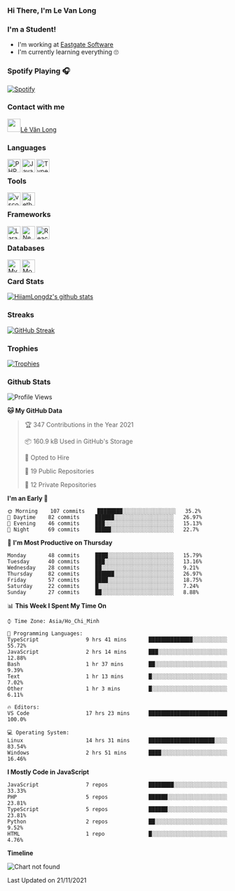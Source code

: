 ### Hi There, I'm Le Van Long 

### I'm a Student!
- I'm working at [Eastgate Software](https://eastgate-software.com/)
- I'm currently learning everything 🙄

### Spotify Playing 🎧
[![Spotify](https://spotify-readme-v2-ljjw4c8pd-hiiamlongdz.vercel.app/api/spotify)](https://open.spotify.com/user/312ooo2a5zz44sszdfjmqgjbgmsq)


### Contact with me

[<img src="https://img.icons8.com/dusk/64/000000/facebook-new--v2.png" width="30px"/>Lê Văn Long](https://www.facebook.com/HiiamLongdzz)

### Languages
<img align="left" alt="PHP" src="https://img.icons8.com/dusk/64/000000/php-logo.png" width="30px"/>
<img align="left" alt="JavaScript" src="https://img.icons8.com/dusk/64/000000/javascript.png" width="30px"/>
<img align="left" alt="TypeScript" src="https://img.icons8.com/typescript" width="30px" />
<br />

### Tools
<img align="left" alt="vscode" src="https://img.icons8.com/dusk/64/000000/visual-studio-code-2019.png" width="30px"/>
<img align="left" alt="jetbrain" src="https://camo.githubusercontent.com/8268dcfb76697dd53286590ec9b4385d7a0b89ce/68747470733a2f2f63646e2e6a7364656c6976722e6e65742f6e706d2f73696d706c652d69636f6e734076332f69636f6e732f6a6574627261696e732e737667" width="30px"/>
<br />

### Frameworks
<img align="left" alt="Laravel" src="https://img.icons8.com/ios/50/000000/laravel.png" width="30px"/>
<img align="left" alt="NestJS" src="https://d33wubrfki0l68.cloudfront.net/e937e774cbbe23635999615ad5d7732decad182a/26072/logo-small.ede75a6b.svg" width="30px" />
<img align="left" alt="ReactJS" src="https://img.icons8.com/dusk/64/000000/react.png" width="30px" />
<br />

### Databases
<img align="left" alt="MySQL" src="https://img.icons8.com/ios-filled/50/000000/mysql-logo.png" width="30px"/>
<img align="left" alt="MongoDB" src="https://webimages.mongodb.com/_com_assets/cms/kpo5kblefbjq79065-Horizontal_Default.svg?auto=format%252Ccompress" height="30px" />
<br />

### Card Stats
[![HiiamLongdz's github stats](https://github-readme-stats.vercel.app/api?username=HiiamLongdz&show_icons=true&theme=default)](#CardStats)

### Streaks
[![GitHub Streak](http://github-readme-streak-stats.herokuapp.com?user=HiiamLongdz)](#Streaks)

### Trophies
[![Trophies](https://github-profile-trophy.vercel.app/?username=HiiamLongdz&margin-w=10&theme=discord)](#Trophies)

### Github Stats
<!--START_SECTION:waka-->
![Profile Views](http://img.shields.io/badge/Profile%20Views-0-blue)

**🐱 My GitHub Data** 

> 🏆 347 Contributions in the Year 2021
 > 
> 📦 160.9 kB Used in GitHub's Storage 
 > 
> 💼 Opted to Hire
 > 
> 📜 19 Public Repositories 
 > 
> 🔑 12 Private Repositories  
 > 
**I'm an Early 🐤** 

```text
🌞 Morning    107 commits    ████████░░░░░░░░░░░░░░░░░   35.2% 
🌆 Daytime    82 commits     ██████░░░░░░░░░░░░░░░░░░░   26.97% 
🌃 Evening    46 commits     ███░░░░░░░░░░░░░░░░░░░░░░   15.13% 
🌙 Night      69 commits     █████░░░░░░░░░░░░░░░░░░░░   22.7%

```
📅 **I'm Most Productive on Thursday** 

```text
Monday       48 commits     ████░░░░░░░░░░░░░░░░░░░░░   15.79% 
Tuesday      40 commits     ███░░░░░░░░░░░░░░░░░░░░░░   13.16% 
Wednesday    28 commits     ██░░░░░░░░░░░░░░░░░░░░░░░   9.21% 
Thursday     82 commits     ██████░░░░░░░░░░░░░░░░░░░   26.97% 
Friday       57 commits     ████░░░░░░░░░░░░░░░░░░░░░   18.75% 
Saturday     22 commits     █░░░░░░░░░░░░░░░░░░░░░░░░   7.24% 
Sunday       27 commits     ██░░░░░░░░░░░░░░░░░░░░░░░   8.88%

```


📊 **This Week I Spent My Time On** 

```text
⌚︎ Time Zone: Asia/Ho_Chi_Minh

💬 Programming Languages: 
TypeScript               9 hrs 41 mins       ██████████████░░░░░░░░░░░   55.72% 
JavaScript               2 hrs 14 mins       ███░░░░░░░░░░░░░░░░░░░░░░   12.88% 
Bash                     1 hr 37 mins        ██░░░░░░░░░░░░░░░░░░░░░░░   9.39% 
Text                     1 hr 13 mins        █░░░░░░░░░░░░░░░░░░░░░░░░   7.02% 
Other                    1 hr 3 mins         █░░░░░░░░░░░░░░░░░░░░░░░░   6.11%

🔥 Editors: 
VS Code                  17 hrs 23 mins      █████████████████████████   100.0%

💻 Operating System: 
Linux                    14 hrs 31 mins      █████████████████████░░░░   83.54% 
Windows                  2 hrs 51 mins       ████░░░░░░░░░░░░░░░░░░░░░   16.46%

```

**I Mostly Code in JavaScript** 

```text
JavaScript               7 repos             ████████░░░░░░░░░░░░░░░░░   33.33% 
PHP                      5 repos             ██████░░░░░░░░░░░░░░░░░░░   23.81% 
TypeScript               5 repos             ██████░░░░░░░░░░░░░░░░░░░   23.81% 
Python                   2 repos             ██░░░░░░░░░░░░░░░░░░░░░░░   9.52% 
HTML                     1 repo              █░░░░░░░░░░░░░░░░░░░░░░░░   4.76%

```


**Timeline**

![Chart not found](https://raw.githubusercontent.com/HiiamLongdz/HiiamLongdz/master/charts/bar_graph.png) 


 Last Updated on 21/11/2021
<!--END_SECTION:waka-->
